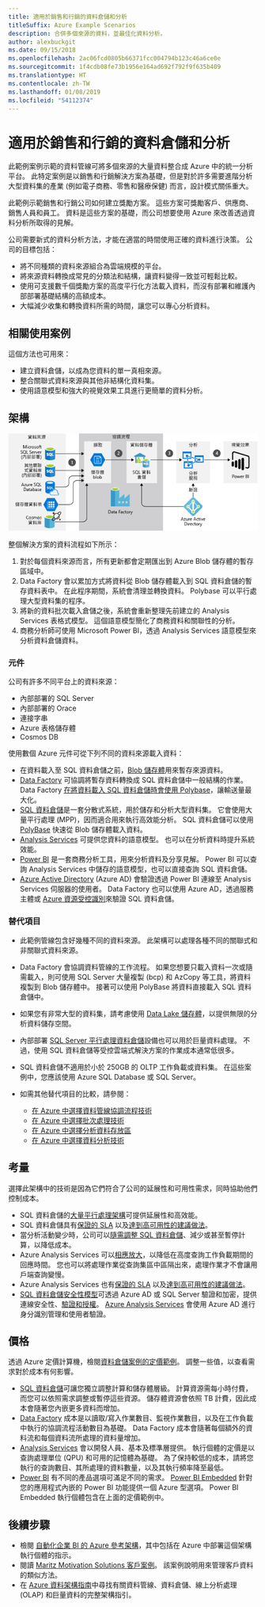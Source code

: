 ```yaml
---
title: 適用於銷售和行銷的資料倉儲和分析
titleSuffix: Azure Example Scenarios
description: 合併多個來源的資料，並最佳化資料分析。
author: alexbuckgit
ms.date: 09/15/2018
ms.openlocfilehash: 2ac06fcd0805b66371fcc004794b123c46a6ce0e
ms.sourcegitcommit: 1f4cdb08fe73b1956e164ad692f792f9f635b409
ms.translationtype: HT
ms.contentlocale: zh-TW
ms.lasthandoff: 01/08/2019
ms.locfileid: "54112374"
---
```

# <a name="data-warehousing-and-analytics-for-sales-and-marketing"></a>適用於銷售和行銷的資料倉儲和分析

此範例案例示範的資料管線可將多個來源的大量資料整合成 Azure 中的統一分析平台。 此特定案例是以銷售和行銷解決方案為基礎，但是對於許多需要進階分析大型資料集的產業 (例如電子商務、零售和醫療保健) 而言，設計模式關係重大。

此範例示範銷售和行銷公司如何建立獎勵方案。 這些方案可獎勵客戶、供應商、銷售人員和員工。 資料是這些方案的基礎，而公司想要使用 Azure 來改善透過資料分析所取得的見解。

公司需要新式的資料分析方法，才能在適當的時間使用正確的資料進行決策。 公司的目標包括：

- 將不同種類的資料來源組合為雲端規模的平台。
- 將來源資料轉換成常見的分類法和結構，讓資料變得一致並可輕鬆比較。
- 使用可支援數千個獎勵方案的高度平行化方法載入資料，而沒有部署和維護內部部署基礎結構的高額成本。
- 大幅減少收集和轉換資料所需的時間，讓您可以專心分析資料。

## <a name="relevant-use-cases"></a>相關使用案例

這個方法也可用來：

- 建立資料倉儲，以成為您資料的單一真相來源。
- 整合關聯式資料來源與其他非結構化資料集。
- 使用語意模型和強大的視覺效果工具進行更簡單的資料分析。

## <a name="architecture"></a>架構

![Azure 中資料倉儲和分析案例的架構][architecture]

整個解決方案的資料流程如下所示：

1. 對於每個資料來源而言，所有更新都會定期匯出到 Azure Blob 儲存體的暫存區域中。
2. Data Factory 會以累加方式將資料從 Blob 儲存體載入到 SQL 資料倉儲的暫存資料表中。 在此程序期間，系統會清理並轉換資料。 Polybase 可以平行處理大型資料集的程序。
3. 將新的資料批次載入倉儲之後，系統會重新整理先前建立的 Analysis Services 表格式模型。 這個語意模型簡化了商務資料和關聯性的分析。
4. 商務分析師可使用 Microsoft Power BI，透過 Analysis Services 語意模型來分析資料倉儲資料。

### <a name="components"></a>元件

公司有許多不同平台上的資料來源：

- 內部部署的 SQL Server
- 內部部署的 Orace
- 連接字串
- Azure 表格儲存體
- Cosmos DB

使用數個 Azure 元件可從下列不同的資料來源載入資料：

- 在資料載入至 SQL 資料倉儲之前，[Blob 儲存體](/azure/storage/blobs/storage-blobs-introduction)用來暫存來源資料。
- [Data Factory](/azure/data-factory) 可協調將暫存資料轉換成 SQL 資料倉儲中一般結構的作業。 Data Factory [在將資料載入 SQL 資料倉儲時會使用 Polybase](/azure/data-factory/connector-azure-sql-data-warehouse#use-polybase-to-load-data-into-azure-sql-data-warehouse)，讓輸送量最大化。
- [SQL 資料倉儲](/azure/sql-data-warehouse/sql-data-warehouse-overview-what-is)是一套分散式系統，用於儲存和分析大型資料集。 它會使用大量平行處理 (MPP)，因而適合用來執行高效能分析。 SQL 資料倉儲可以使用 [PolyBase](/sql/relational-databases/polybase/polybase-guide) 快速從 Blob 儲存體載入資料。
- [Analysis Services](/azure/analysis-services) 可提供您資料的語意模型。 也可以在分析資料時提升系統效能。
- [Power BI](/power-bi) 是一套商務分析工具，用來分析資料及分享見解。 Power BI 可以查詢 Analysis Services 中儲存的語意模型，也可以直接查詢 SQL 資料倉儲。
- [Azure Active Directory](/azure/active-directory) (Azure AD) 會驗證透過 Power BI 連線至 Analysis Services 伺服器的使用者。 Data Factory 也可以使用 Azure AD，透過服務主體或 [Azure 資源受控識別](/azure/active-directory/managed-identities-azure-resources/overview)來驗證 SQL 資料倉儲。

### <a name="alternatives"></a>替代項目

- 此範例管線包含好幾種不同的資料來源。 此架構可以處理各種不同的關聯式和非關聯式資料來源。
- Data Factory 會協調資料管線的工作流程。 如果您想要只載入資料一次或隨需載入，則可使用 SQL Server 大量複製 (bcp) 和 AzCopy 等工具，將資料複製到 Blob 儲存體中。 接著可以使用 PolyBase 將資料直接載入 SQL 資料倉儲中。
- 如果您有非常大型的資料集，請考慮使用 [Data Lake 儲存體](/azure/storage/data-lake-storage/introduction)，以提供無限的分析資料儲存空間。
- 內部部署 [SQL Server 平行處理資料倉儲](/sql/analytics-platform-system)設備也可以用於巨量資料處理。 不過，使用 SQL 資料倉儲等受控雲端式解決方案的作業成本通常低很多。
- SQL 資料倉儲不適用於小於 250GB 的 OLTP 工作負載或資料集。 在這些案例中，您應該使用 Azure SQL Database 或 SQL Server。
- 如需其他替代項目的比較，請參閱：

  - [在 Azure 中選擇資料管線協調流程技術](/azure/architecture/data-guide/technology-choices/pipeline-orchestration-data-movement)
  - [在 Azure 中選擇批次處理技術](/azure/architecture/data-guide/technology-choices/batch-processing)
  - [在 Azure 中選擇分析資料存放區](/azure/architecture/data-guide/technology-choices/analytical-data-stores)
  - [在 Azure 中選擇資料分析技術](/azure/architecture/data-guide/technology-choices/analysis-visualizations-reporting)

## <a name="considerations"></a>考量

選擇此架構中的技術是因為它們符合了公司的延展性和可用性需求，同時協助他們控制成本。

- SQL 資料倉儲的[大量平行處理架構](/azure/sql-data-warehouse/massively-parallel-processing-mpp-architecture)可提供延展性和高效能。
- SQL 資料倉儲具有[保證的 SLA](https://azure.microsoft.com/support/legal/sla/sql-data-warehouse) 以及[達到高可用性的建議做法](/azure/sql-data-warehouse/sql-data-warehouse-best-practices)。
- 當分析活動變少時，公司可以[隨需調整 SQL 資料倉儲](/azure/sql-data-warehouse/sql-data-warehouse-manage-compute-overview)、減少或甚至暫停計算，以降低成本。
- Azure Analysis Services 可以[相應放大](/azure/analysis-services/analysis-services-scale-out)，以降低在高度查詢工作負載期間的回應時間。 您也可以將處理作業從查詢集區中區隔出來，處理作業才不會讓用戶端查詢變慢。
- Azure Analysis Services 也有[保證的 SLA](https://azure.microsoft.com/support/legal/sla/analysis-services) 以及[達到高可用性的建議做法](/azure/analysis-services/analysis-services-bcdr)。
- [SQL 資料倉儲安全性模型](/azure/sql-data-warehouse/sql-data-warehouse-overview-manage-security)可透過 Azure AD 或 SQL Server 驗證和加密，提供連線安全性、[驗證和授權](/azure/sql-data-warehouse/sql-data-warehouse-authentication)。 [Azure Analysis Services](/azure/analysis-services/analysis-services-manage-users) 會使用 Azure AD 進行身分識別管理和使用者驗證。

## <a name="pricing"></a>價格

透過 Azure 定價計算機，檢閱[資料倉儲案例的定價範例][calculator]。 調整一些值，以查看需求對於成本有何影響。

- [SQL 資料倉儲](https://azure.microsoft.com/pricing/details/sql-data-warehouse/gen2)可讓您獨立調整計算和儲存體層級。 計算資源需每小時付費，而您可以依照需求調整或暫停這些資源。 儲存體資源會依照 TB 計費，因此成本會隨著您內嵌更多資料而增加。
- [Data Factory](https://azure.microsoft.com/pricing/details/data-factory) 成本是以讀取/寫入作業數目、監視作業數目，以及在工作負載中執行的協調流程活動數目為基礎。 Data Factory 成本會隨著每個額外的資料流和每個資料流所處理的資料量增加。
- [Analysis Services](https://azure.microsoft.com/pricing/details/analysis-services) 會以開發人員、基本及標準層提供。 執行個體的定價是以查詢處理單位 (QPU) 和可用的記憶體為基礎。 為了保持較低的成本，請將您執行的查詢數目、其所處理的資料數量，以及其執行頻率降至最低。
- [Power BI](https://powerbi.microsoft.com/pricing) 有不同的產品選項可滿足不同的需求。 [Power BI Embedded](https://azure.microsoft.com/pricing/details/power-bi-embedded) 針對您的應用程式內嵌的 Power BI 功能提供一個 Azure 型選項。 Power BI Embedded 執行個體包含在上面的定價範例中。

## <a name="next-steps"></a>後續步驟

- 檢閱 [自動化企業 BI 的 Azure 參考架構](/azure/architecture/reference-architectures/data/enterprise-bi-adf)，其中包括在 Azure 中部署這個架構執行個體的指示。
- 閱讀 [Maritz Motivation Solutions 客戶案例][source-document]。 該案例說明用來管理客戶資料的類似方法。
- 在 [Azure 資料架構指南](/azure/architecture/data-guide)中尋找有關資料管線、資料倉儲、線上分析處理 (OLAP) 和巨量資料的完整架構指引。

<!-- links -->

[source-document]: https://customers.microsoft.com/story/maritz
[calculator]: https://azure.com/e/b798fb70c53e4dd19fdeacea4db78276
[architecture]: ./media/architecture-data-warehouse.png

